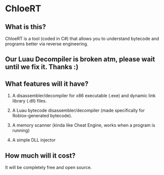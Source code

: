 # ChloeRT
## What is this?
ChloeRT is a tool (coded in C#) that allows you to understand bytecode and programs better via reverse engineering.

## Our Luau Decompiler is broken atm, please wait until we fix it. Thanks :)

## What features will it have?
1. A disassembler/decompiler for x86 executable (.exe) and dynamic link library (.dll) files.

2. A Luau bytecode disassembler/decompiler (made specifically for Roblox-generated bytecode).

3. A memory scanner (kinda like Cheat Engine, works when a program is running)

4. A simple DLL injector

## How much will it cost?
It will be completely free and open source.
